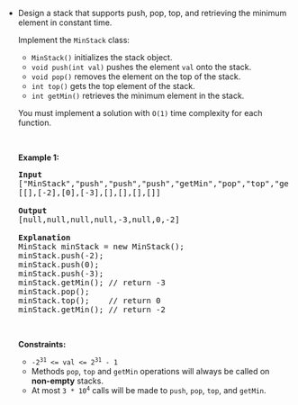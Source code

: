 - <p>Design a stack that supports push, pop, top, and retrieving the minimum element in constant time.</p>
  
  <p>Implement the <code>MinStack</code> class:</p>
  
  <ul>
  	<li><code>MinStack()</code> initializes the stack object.</li>
  	<li><code>void push(int val)</code> pushes the element <code>val</code> onto the stack.</li>
  	<li><code>void pop()</code> removes the element on the top of the stack.</li>
  	<li><code>int top()</code> gets the top element of the stack.</li>
  	<li><code>int getMin()</code> retrieves the minimum element in the stack.</li>
  </ul>
  
  <p>You must implement a solution with <code>O(1)</code> time complexity for each function.</p>
  
  <p>&nbsp;</p>
  <p><strong class="example">Example 1:</strong></p>
  
  <pre>
  <strong>Input</strong>
  [&quot;MinStack&quot;,&quot;push&quot;,&quot;push&quot;,&quot;push&quot;,&quot;getMin&quot;,&quot;pop&quot;,&quot;top&quot;,&quot;getMin&quot;]
  [[],[-2],[0],[-3],[],[],[],[]]
  
  <strong>Output</strong>
  [null,null,null,null,-3,null,0,-2]
  
  <strong>Explanation</strong>
  MinStack minStack = new MinStack();
  minStack.push(-2);
  minStack.push(0);
  minStack.push(-3);
  minStack.getMin(); // return -3
  minStack.pop();
  minStack.top();    // return 0
  minStack.getMin(); // return -2
  </pre>
  
  <p>&nbsp;</p>
  <p><strong>Constraints:</strong></p>
  
  <ul>
  	<li><code>-2<sup>31</sup> &lt;= val &lt;= 2<sup>31</sup> - 1</code></li>
  	<li>Methods <code>pop</code>, <code>top</code> and <code>getMin</code> operations will always be called on <strong>non-empty</strong> stacks.</li>
  	<li>At most <code>3 * 10<sup>4</sup></code> calls will be made to <code>push</code>, <code>pop</code>, <code>top</code>, and <code>getMin</code>.</li>
  </ul>